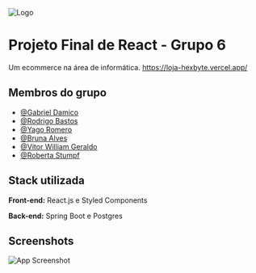 
![Logo](https://cdn.discordapp.com/attachments/1081311951914815549/1116861418109685840/imagem_2023-06-09_194723812-removebg-preview.png)


# Projeto Final de React - Grupo 6

Um ecommerce na área de informática. https://loja-hexbyte.vercel.app/


## Membros do grupo

- [@Gabriel Damico](https://www.github.com/Arawns1)
- [@Rodrigo Bastos](https://www.github.com/bastosrodrigo)
- [@Yago Romero](https://www.github.com/yagob2)
- [@Bruna Alves](https://www.github.com/brunaalves21)
- [@Vitor William Geraldo](https://www.github.com/V-Maxxin)
- [@Roberta Stumpf](https://www.github.com/roberta2105)


## Stack utilizada

**Front-end:** React.js e Styled Components

**Back-end:** Spring Boot e Postgres

## Screenshots

![App Screenshot](https://media.giphy.com/media/v1.Y2lkPTc5MGI3NjExNjZmY2M2MjdkMWIwMzAyNmIwNGM4YzJmMzI3NDM5N2IwOTcxMjY4NyZlcD12MV9pbnRlcm5hbF9naWZzX2dpZklkJmN0PWc/P0RURsLof5LV0Unp81/giphy.gif)

